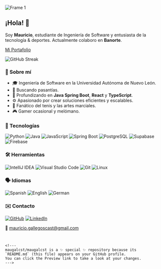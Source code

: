![Frame 1](https://github.com/maugalcst/maugalcst/assets/129212900/1a04297d-d69a-43d4-8f40-41192da7bd10)
## ¡Hola! 👋

Soy **Mauricio**, estudiante de Ingeniería de Software y entusiasta de la tecnología & deportes. Actualmente colaboro en **Banorte**.

[Mi Portafolio](https://im-maugallegos.netlify.app/)

<!-- Widgets -->
![GitHub Streak](https://github-readme-streak-stats.herokuapp.com/?user=maugalcst&theme=dark&hide_border=true)

### 📝 Sobre mí

- 🎓 Ingeniería de Software en la Universidad Autónoma de Nuevo León.
- 💼 Buscando pasantías.
- 🌱 Profundizando en **Java Spring Boot**, **React** y **TypeScript**.
- ⚙️ Apasionado por crear soluciones eficientes y escalables.
- 🎾 Fanático del tenis y las artes marciales.
- 🎮 Gamer ocasional y melómano.

### 🚀 Tecnologías

![Python](https://img.shields.io/badge/Python-3776AB?style=for-the-badge&logo=python&logoColor=white)
![Java](https://img.shields.io/badge/Java-007396?style=for-the-badge&logo=java&logoColor=white)
![JavaScript](https://img.shields.io/badge/JavaScript-F7DF1E?style=for-the-badge&logo=javascript&logoColor=black)
![Spring Boot](https://img.shields.io/badge/Spring_Boot-6DB33F?style=for-the-badge&logo=springboot&logoColor=white)
![PostgreSQL](https://img.shields.io/badge/PostgreSQL-316192?style=for-the-badge&logo=postgresql&logoColor=white)
![Supabase](https://img.shields.io/badge/Supabase-3ECF8E?style=for-the-badge&logo=supabase&logoColor=white)
![Firebase](https://img.shields.io/badge/Firebase-FFA611?style=for-the-badge&logo=firebase&logoColor=white)

### 🛠 Herramientas

![IntelliJ IDEA](https://img.shields.io/badge/IntelliJ_IDEA-000000?style=for-the-badge&logo=intellij-idea&logoColor=white)
![Visual Studio Code](https://img.shields.io/badge/VS%20Code-007ACC?style=for-the-badge&logo=visual-studio-code&logoColor=white)
![Git](https://img.shields.io/badge/Git-F05032?style=for-the-badge&logo=git&logoColor=white)
![Linux](https://img.shields.io/badge/Linux-FCC624?style=for-the-badge&logo=linux&logoColor=black)

### 🗣️ Idiomas

![Spanish](https://img.shields.io/badge/Español-Nativo-FF0000?style=flat&logo=google-translate&logoColor=white)
![English](https://img.shields.io/badge/English-Fluido-1E90FF?style=flat&logo=google-translate&logoColor=white)
![German](https://img.shields.io/badge/German-Básico-FFD700?style=flat&logo=google-translate&logoColor=black)

### ✉️ Contacto

[![GitHub](https://img.shields.io/badge/GitHub-maugalcst-181717?style=for-the-badge&logo=github&logoColor=white)](https://github.com/maugalcst)
[![LinkedIn](https://img.shields.io/badge/LinkedIn-Mauricio-0A66C2?style=for-the-badge&logo=linkedin&logoColor=white)](https://www.linkedin.com/in/mauricio-gallegos-castillo-4b9503288/)

📧 mauricio.gallegoscast@gmail.com
```


<!---
maugalcst/maugalcst is a ✨ special ✨ repository because its `README.md` (this file) appears on your GitHub profile.
You can click the Preview link to take a look at your changes.
--->
